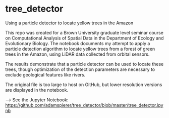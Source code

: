 # tree_detector
Using a particle detector to locate yellow trees in the Amazon

This repo was created for a Brown University graduate level seminar course on Computational Analysis of Spatial Data in the Department of Ecology and Evolutionary Biology. The notebook documents my attempt to apply a particle detection algorithm to locate yellow trees from a forest of green trees in the Amazon, using LiDAR data collected from orbital sensors. 

The results demonstrate that a particle detector can be used to locate these trees, though optimization of the detection parameters are necessary to exclude geological features like rivers. 

The original file is too large to host on GitHub, but lower resolution versions are displayed in the notebook.

--> See the Jupyter Notebook: https://github.com/adamspierer/tree_detector/blob/master/tree_detector.ipynb
